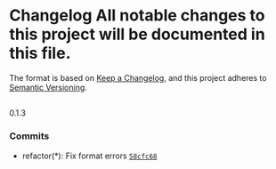 # Changelog All notable changes to this project will be documented in this file.

The format is based on [Keep a Changelog](https://keepachangelog.com/en/1.1.0/),
and this project adheres to [Semantic
Versioning](https://semver.org/spec/v2.0.0.html).

##

0.1.3

### Commits

- refactor(\*): Fix format errors
  [`58cfc68`](https://github.com/LittleCornerDev/chrome-ColorNameSeasonIdentifier/commit/58cfc68d954eddae49a17a3e4dc337d7396d77b2)
